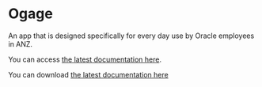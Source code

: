 # Ogage

An app that is designed specifically for every day use by Oracle employees in ANZ.

You can access [the latest documentation here](docs/).

You can download [the latest documentation here](docs/latest.zip?raw=true)
